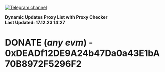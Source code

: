 [![Telegram channel](https://img.shields.io/endpoint?url=https://runkit.io/damiankrawczyk/telegram-badge/branches/master?url=https://t.me/n4z4v0d)](https://t.me/n4z4v0d) 

**Dynamic Updates Proxy List with Proxy Checker**  
**Last Updated: 17.12.23 14:27**

# DONATE (_any evm_) - 0xDEADf12DE9A24b47Da0a43E1bA70B8972F5296F2
